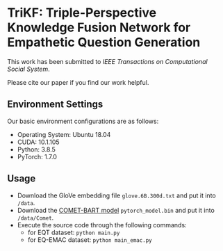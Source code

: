 # TriKF: Triple-Perspective Knowledge Fusion Network for Empathetic Question Generation

This work has been submitted to _IEEE Transactions on Computational Social System_.

Please cite our paper if you find our work helpful.

## Environment Settings

Our basic environment configurations are as follows:

- Operating System: Ubuntu 18.04
- CUDA: 10.1.105
- Python: 3.8.5
- PyTorch: 1.7.0

## Usage
- Download the GloVe embedding file `glove.6B.300d.txt` and put it into `/data`.
- Download the [COMET-BART model](https://github.com/allenai/comet-atomic-2020) `pytorch_model.bin` and put it into `/data/Comet`. 
- Execute the source code through the following commands:
  - for EQT dataset: `python main.py`
  - for EQ-EMAC dataset: `python main_emac.py`
